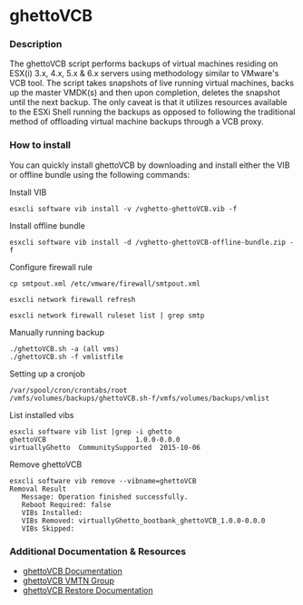# ghettoVCB

### Description

The ghettoVCB script performs backups of virtual machines residing on ESX(i) 3.x, 4.x, 5.x & 6.x servers using methodology similar to VMware's VCB tool. The script takes snapshots of live running virtual machines, backs up the  master VMDK(s) and then upon completion, deletes the snapshot until the next backup. The only caveat is that it utilizes resources available to the ESXi Shell running the backups as opposed to following the traditional method of offloading virtual machine backups through a VCB proxy.

### How to install

You can quickly install ghettoVCB by downloading and install either the VIB or offline bundle using the following commands:

Install VIB
```
esxcli software vib install -v /vghetto-ghettoVCB.vib -f
```

Install offline bundle
```
esxcli software vib install -d /vghetto-ghettoVCB-offline-bundle.zip -f
```
Configure firewall rule 
```
cp smtpout.xml /etc/vmware/firewall/smtpout.xml
```
```
esxcli network firewall refresh
```
```
esxcli network firewall ruleset list | grep smtp
```

Manually running backup
```
./ghettoVCB.sh -a (all vms)
./ghettoVCB.sh -f vmlistfile 
```
Setting up a cronjob
```
/var/spool/cron/crontabs/root
/vmfs/volumes/backups/ghettoVCB.sh-f/vmfs/volumes/backups/vmlist
```
List installed vibs
```
esxcli software vib list |grep -i ghetto
ghettoVCB                      1.0.0-0.0.0                           virtuallyGhetto  CommunitySupported  2015-10-06  
```
Remove ghettoVCB
```
esxcli software vib remove --vibname=ghettoVCB
Removal Result
   Message: Operation finished successfully.
   Reboot Required: false
   VIBs Installed: 
   VIBs Removed: virtuallyGhetto_bootbank_ghettoVCB_1.0.0-0.0.0
   VIBs Skipped: 
```
### Additional Documentation & Resources
- [ghettoVCB Documentation](http://communities.vmware.com/docs/DOC-8760)
- [ghettoVCB VMTN Group](http://communities.vmware.com/groups/ghettovcb)
- [ghettoVCB Restore Documentation](http://communities.vmware.com/docs/DOC-10595)
